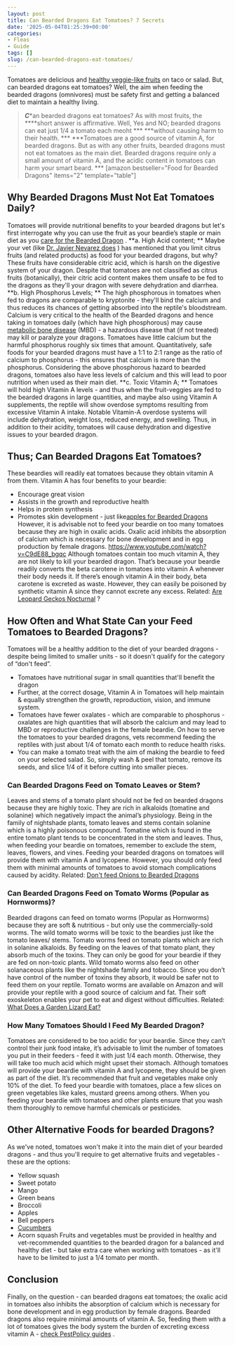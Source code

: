```yaml
---
layout: post
title: Can Bearded Dragons Eat Tomatoes? 7 Secrets
date: '2025-05-04T01:25:39+00:00'
categories:
- Fleas
- Guide
tags: []
slug: /can-bearded-dragons-eat-tomatoes/
---
```


Tomatoes are delicious and
[healthy veggie-like fruits](https://pestpolicy.com/what-do-bearded-dragons-eat/)
on taco or salad. But, can bearded dragons eat tomatoes? Well, the aim when feeding the bearded dragons (omnivores) must be safety first and getting a balanced diet to maintain a healthy living.
> ***C****an bearded dragons eat tomatoes? As with most fruits, the ****short answer is affirmative. Well, Yes and NO; bearded dragons can eat just 1/4 a tomato each meoht ***
> ***without causing harm to their health. ***
***Tomatoes are a good source of vitamin A, for bearded dragons. But as with any other fruits, bearded dragons must not eat tomatoes as the main diet. Bearded dragons require only a small amount of vitamin A, and the acidic content in tomatoes can harm your smart beard. ***
[amazon bestseller="Food for Bearded Dragons" items="2" template="table"]
## Why Bearded Dragons Must Not Eat Tomatoes Daily?
Tomatoes will provide nutritional benefits to your bearded dragons but let's first interrogate why you can use the fruit as your beardie’s staple or main diet as you
[care for the Bearded Dragon](https://cvm.ncsu.edu/wp-content/uploads/2016/12/Caring-for-your-Bearded-Dragon.pdf)
.
**a. High Acid content; **
Maybe your vet (like
[Dr. Javier Nevarez does](http://facultypages.vetmed.lsu.edu/faculty/jnevare)
) has mentioned that you limit citrus fruits (and related products) as food for your bearded dragons, but why? These fruits have considerable citric acid, which is harsh on the digestive system of your dragon.
Despite that tomatoes are not classified as citrus fruits (botanically), their citric acid content makes them unsafe to be fed to the dragons as they'll your dragon with severe dehydration and diarrhea.
**b. High Phosphorus Levels; **
The high phosphorous in tomatoes when fed to dragons are comparable to kryptonite - they'll bind the calcium and thus reduces its chances of getting absorbed into the reptile's bloodstream.
Calcium is very critical to the health of the Bearded dragons and hence taking in tomatoes daily (which have high phosphorous) may cause
[metabolic bone disease](https://vcahospitals.com/know-your-pet/bearded-dragons-diseases)
(MBD) - a hazardous disease that (if not treated) may kill or paralyze your dragons.
Tomatoes have little calcium but the harmful phosphorus roughly six times that amount. Quantitatively, safe foods for your bearded dragons must have a 1:1 to 2:1 range as the ratio of calcium to phosphorus - this ensures that calcium is more than the phosphorus.
Considering the above phosphorous hazard to bearded dragons, tomatoes also have less levels of calcium and this will lead to poor nutrition when used as their main diet.
**c. Toxic Vitamin A; **
Tomatoes will hold high Vitamin A levels - and thus when the fruit-veggies are fed to the bearded dragons in large quantities, and maybe also using Vitamin A supplements, the reptile will show overdose symptoms resulting from excessive Vitamin A intake.
Notable Vitamin-A overdose systems will include dehydration, weight loss, reduced energy, and swelling. Thus, in addition to their acidity, tomatoes will cause dehydration and digestive issues to your bearded dragon.
## Thus; Can Bearded Dragons Eat Tomatoes?
These beardies will readily eat tomatoes because they obtain vitamin A from them. Vitamin A has four benefits to your beardie:
- Encourage great vision
- Assists in the growth and reproductive health
- Helps in protein synthesis
- Promotes skin development - just like[apples for Bearded Dragons](https://pestpolicy.com/can-bearded-dragons-eat-apples/)
However, it is advisable not to feed your beardie on too many tomatoes because they are high in oxalic acids. Oxalic acid inhibits the absorption of calcium which is necessary for bone development and in egg production by female dragons.
https://www.youtube.com/watch?v=C9dE88_bgqc
Although tomatoes contain too much vitamin A, they are not likely to kill your bearded dragon. That’s because your beardie readily converts the beta carotene in tomatoes into vitamin A whenever their body needs it.
If there’s enough vitamin A in their body, beta carotene is excreted as waste. However, they can easily be poisoned by synthetic vitamin A since they cannot excrete any excess. Related:
[Are Leopard Geckos Nocturnal](https://pestpolicy.com/are-leopard-geckos-nocturnal/)
?
## How Often and What State Can your Feed Tomatoes to Bearded Dragons?
Tomatoes will be a healthy addition to the diet of your bearded dragons - despite being limited to smaller units - so it doesn't qualify for the category of “don't feed”.
- Tomatoes have nutritional sugar in small quantities that'll benefit the dragon
- Further, at the correct dosage, Vitamin A in Tomatoes will help maintain & equally strengthen the growth, reproduction, vision, and immune system.
- Tomatoes have fewer oxalates - which are comparable to phosphorus - oxalates are high quantities that will absorb the calcium and may lead to MBD or reproductive challenges in the female beardie.
On how to serve the tomatoes to your bearded dragons, vets recommend feeding the reptiles with just about 1/4 of tomato each month to reduce health risks.
- You can make a tomato treat with the aim of making the beardie to feed on your selected salad. So, simply wash & peel that tomato, remove its seeds, and slice 1/4 of it before cutting into smaller pieces.
### **Can Bearded Dragons Feed on Tomato Leaves or Stem?**
Leaves and stems of a tomato plant should not be fed on bearded dragons because they are highly toxic. They are rich in alkaloids (tomatine and solanine) which negatively impact the animal’s physiology.
Being in the family of nightshade plants, tomato leaves and stems contain solanine which is a highly poisonous compound. Tomatine which is found in the entire tomato plant tends to be concentrated in the stem and leaves.
Thus, when feeding your beardie on tomatoes, remember to exclude the stem, leaves, flowers, and vines. Feeding your bearded dragons on tomatoes will provide them with vitamin A and lycopene.
However, you should only feed them with minimal amounts of tomatoes to avoid stomach complications caused by acidity.
Related:
[Don't feed Onions to Bearded Dragons](https://pestpolicy.com/can-bearded-dragons-eat-onions/)
### **Can Bearded Dragons Feed on Tomato Worms (Popular as Hornworms)?**
Bearded dragons can feed on tomato worms (Popular as Hornworms) because they are soft & nutritious - but only use the commercially-sold worms. The wild tomato worms will be toxic to the beardies just like the tomato leaves/ stems.
Tomato worms feed on tomato plants which are rich in solanine alkaloids. By feeding on the leaves of that tomato plant, they absorb much of the toxins. They can only be good for your beardie if they are fed on non-toxic plants.
Wild tomato worms also feed on other solanaceous plants like the nightshade family and tobacco. Since you don’t have control of the number of toxins they absorb, it would be safer not to feed them on your reptile.
Tomato worms are available on Amazon and will provide your reptile with a good source of calcium and fat. Their soft exoskeleton enables your pet to eat and digest without difficulties.
Related:
[What Does a Garden Lizard Eat?](https://pestpolicy.com/what-does-a-garden-lizard-eat/)
### **How Many Tomatoes Should I Feed My Bearded Dragon?**
Tomatoes are considered to be too acidic for your beardie. Since they can’t control their junk food intake, it’s advisable to limit the number of tomatoes you put in their feeders - feed it with just 1/4 each month. Otherwise, they will take too much acid which might upset their stomach.
Although tomatoes will provide your beardie with vitamin A and lycopene, they should be given as part of the diet. It’s recommended that fruit and vegetables make only 10% of the diet.
To feed your beardie with tomatoes, place a few slices on green vegetables like kales, mustard greens among others. When you feeding your beardie with tomatoes and other plants ensure that you wash them thoroughly to remove harmful chemicals or pesticides.
## Other Alternative Foods for bearded Dragons?
As we've noted, tomatoes won't make it into the main diet of your bearded dragons - and thus you'll require to get alternative fruits and vegetables - these are the options:
- Yellow squash
- Sweet potato
- Mango
- Green beans
- Broccoli
- Apples
- Bell peppers
- [Cucumbers](https://pestpolicy.com/can-bearded-dragons-eat-cucumbers/)
- Acorn squash
Fruits and vegetables must be provided in healthy and vet-recommended quantities to the bearded dragon for a balanced and healthy diet - but take extra care when working with tomatoes - as it'll have to be limited to just a 1/4 tomato per month.
## Conclusion
Finally, on the question - can bearded dragons eat tomatoes; the oxalic acid in tomatoes also inhibits the absorption of calcium which is necessary for bone development and in egg production by female dragons.
Bearded dragons also require minimal amounts of vitamin A. So, feeding them with a lot of tomatoes gives the body system the burden of excreting excess vitamin A -
[check PestPolicy guides](https://pestpolicy.com/)
.
